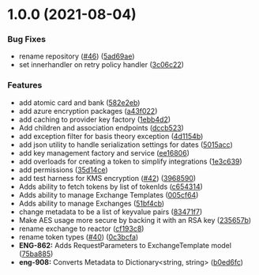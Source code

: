 # 1.0.0 (2021-08-04)


### Bug Fixes

* rename repository ([#46](https://github.com/Basis-Theory/basistheory-dotnet/issues/46)) ([5ad69ae](https://github.com/Basis-Theory/basistheory-dotnet/commit/5ad69aefaeb12cfc8b761f11776b4134c28fbb0c))
* set innerhandler on retry policy handler ([3c06c22](https://github.com/Basis-Theory/basistheory-dotnet/commit/3c06c226531c8c055fe676aa9a07d029d1e1cbb9))


### Features

* add atomic card and bank ([582e2eb](https://github.com/Basis-Theory/basistheory-dotnet/commit/582e2ebfc4f15339226752eb8324a66b3beaa753))
* add azure encryption packages ([a43f022](https://github.com/Basis-Theory/basistheory-dotnet/commit/a43f0226ff2dc78d3ff5b2982c5b05fd8609ac5d))
* add caching to provider key factory ([1ebb4d2](https://github.com/Basis-Theory/basistheory-dotnet/commit/1ebb4d2e5a47fd6d25f4d559e1adb57cfed19cac))
* Add children and association endpoints ([dccb523](https://github.com/Basis-Theory/basistheory-dotnet/commit/dccb523da7738c9da503fd6ce9ffd063104367cc))
* add exception filter for basis theory exception ([4d1154b](https://github.com/Basis-Theory/basistheory-dotnet/commit/4d1154bc98d37c79bfe978f129ff6c78f4edda7d))
* add json utility to handle serialization settings for dates ([5015acc](https://github.com/Basis-Theory/basistheory-dotnet/commit/5015acc95b1603bdc3dd1535a503dd2db862fc55))
* add key management factory and service ([ee16806](https://github.com/Basis-Theory/basistheory-dotnet/commit/ee1680670bdeed05043a4dd33a4edbab946e93e2))
* add overloads for creating a token to simplify integrations ([1e3c639](https://github.com/Basis-Theory/basistheory-dotnet/commit/1e3c639cd46818c96178fa6462ecfa7ab38fd74f))
* add permissions ([35d14ce](https://github.com/Basis-Theory/basistheory-dotnet/commit/35d14ce4c951c9162865898c2a266171caecfa38))
* add test harness for KMS encryption ([#42](https://github.com/Basis-Theory/basistheory-dotnet/issues/42)) ([3968590](https://github.com/Basis-Theory/basistheory-dotnet/commit/396859028d67d181c89ed6ada0dde52632ff9797))
* Adds ability to fetch tokens by list of tokenIds ([c654314](https://github.com/Basis-Theory/basistheory-dotnet/commit/c6543145242ee935736972acb8aacddd0f63376f))
* Adds ability to manage Exchange Templates ([005cf64](https://github.com/Basis-Theory/basistheory-dotnet/commit/005cf64dd61e25e11ea8eda941297a501eb87d42))
* Adds ability to manage Exchanges ([51bf4cb](https://github.com/Basis-Theory/basistheory-dotnet/commit/51bf4cb4181439b946ca710287b297ad2075a7e7))
* change metadata to be a list of keyvalue pairs ([83471f7](https://github.com/Basis-Theory/basistheory-dotnet/commit/83471f78001b75e3900b48e4e7743570e790c84e))
* Make AES usage more secure by backing it with an RSA key ([235657b](https://github.com/Basis-Theory/basistheory-dotnet/commit/235657b2f33b384c3606131a4f02608dd25dd726))
* rename exchange to reactor ([cf193c8](https://github.com/Basis-Theory/basistheory-dotnet/commit/cf193c81e91444d9cac71d5dc470af3d6378cf69))
* rename token types ([#40](https://github.com/Basis-Theory/basistheory-dotnet/issues/40)) ([0c3bcfa](https://github.com/Basis-Theory/basistheory-dotnet/commit/0c3bcfae6ee7f58ce1a508f575734c99ae5287bb))
* **ENG-862:** Adds RequestParameters to ExchangeTemplate model ([75ba885](https://github.com/Basis-Theory/basistheory-dotnet/commit/75ba88537c0ee7d26cd8251397fdd1d55d522bcd))
* **eng-908:** Converts Metadata to Dictionary<string, string> ([b0ed6fc](https://github.com/Basis-Theory/basistheory-dotnet/commit/b0ed6fc16bd1c6d6809b589c8b2e891755760e63))
